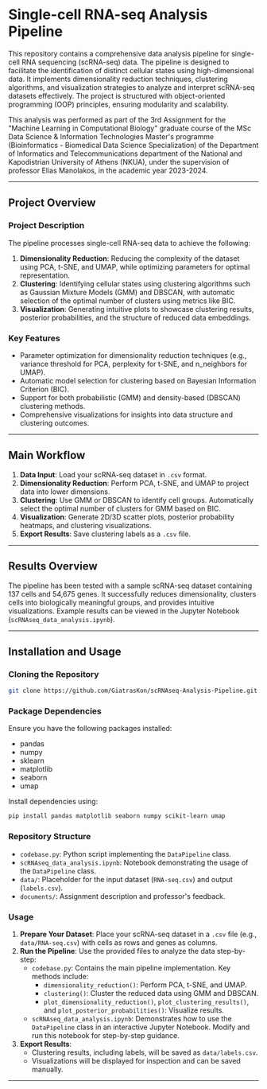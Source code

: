# Single-cell RNA-seq Analysis Pipeline

This repository contains a comprehensive data analysis pipeline for single-cell RNA sequencing (scRNA-seq) data. The pipeline is designed to facilitate the identification of distinct cellular states using high-dimensional data. It implements dimensionality reduction techniques, clustering algorithms, and visualization strategies to analyze and interpret scRNA-seq datasets effectively. The project is structured with object-oriented programming (OOP) principles, ensuring modularity and scalability.

This analysis was performed as part of the 3rd Assignment for the "Machine Learning in Computational Biology" graduate course of the MSc Data Science & Information Technologies Master's programme (Bioinformatics - Biomedical Data Science Specialization) of the Department of Informatics and Telecommunications department of the National and Kapodistrian University of Athens (NKUA), under the supervision of professor Elias Manolakos, in the academic year 2023-2024.

---

## Project Overview

### Project Description

The pipeline processes single-cell RNA-seq data to achieve the following:

1. **Dimensionality Reduction**: Reducing the complexity of the dataset using PCA, t-SNE, and UMAP, while optimizing parameters for optimal representation.
2. **Clustering**: Identifying cellular states using clustering algorithms such as Gaussian Mixture Models (GMM) and DBSCAN, with automatic selection of the optimal number of clusters using metrics like BIC.
3. **Visualization**: Generating intuitive plots to showcase clustering results, posterior probabilities, and the structure of reduced data embeddings.

### Key Features

- Parameter optimization for dimensionality reduction techniques (e.g., variance threshold for PCA, perplexity for t-SNE, and n_neighbors for UMAP).
- Automatic model selection for clustering based on Bayesian Information Criterion (BIC).
- Support for both probabilistic (GMM) and density-based (DBSCAN) clustering methods.
- Comprehensive visualizations for insights into data structure and clustering outcomes.

---

## Main Workflow

1. **Data Input**: Load your scRNA-seq dataset in `.csv` format.
2. **Dimensionality Reduction**: Perform PCA, t-SNE, and UMAP to project data into lower dimensions.
3. **Clustering**: Use GMM or DBSCAN to identify cell groups. Automatically select the optimal number of clusters for GMM based on BIC.
4. **Visualization**: Generate 2D/3D scatter plots, posterior probability heatmaps, and clustering visualizations.
5. **Export Results**: Save clustering labels as a `.csv` file.

---

## Results Overview

The pipeline has been tested with a sample scRNA-seq dataset containing 137 cells and 54,675 genes. It successfully reduces dimensionality, clusters cells into biologically meaningful groups, and provides intuitive visualizations. Example results can be viewed in the Jupyter Notebook (`scRNAseq_data_analysis.ipynb`).

---

## Installation and Usage

### Cloning the Repository

```sh
git clone https://github.com/GiatrasKon/scRNAseq-Analysis-Pipeline.git
```

### Package Dependencies

Ensure you have the following packages installed:

- pandas
- numpy
- sklearn
- matplotlib
- seaborn
- umap

Install dependencies using:

```sh
pip install pandas matplotlib seaborn numpy scikit-learn umap
```

### Repository Structure

- `codebase.py`: Python script implementing the `DataPipeline` class.
- `scRNAseq_data_analysis.ipynb`: Notebook demonstrating the usage of the `DataPipeline` class.
- `data/`: Placeholder for the input dataset (`RNA-seq.csv`) and output (`labels.csv`).
- `documents/`: Assignment description and professor's feedback.

### Usage

1. **Prepare Your Dataset**: Place your scRNA-seq dataset in a `.csv` file (e.g., `data/RNA-seq.csv`) with cells as rows and genes as columns.
2. **Run the Pipeline**: Use the provided files to analyze the data step-by-step:
    - `codebase.py`: Contains the main pipeline implementation. Key methods include:
        - `dimensionality_reduction()`: Perform PCA, t-SNE, and UMAP.
        - `clustering()`: Cluster the reduced data using GMM and DBSCAN.
        - `plot_dimensionality_reduction()`, `plot_clustering_results()`, and `plot_posterior_probabilities()`: Visualize results.
    - `scRNAseq_data_analysis.ipynb`: Demonstrates how to use the `DataPipeline` class in an interactive Jupyter Notebook. Modify and run this notebook for step-by-step guidance.
3. **Export Results**:
    - Clustering results, including labels, will be saved as `data/labels.csv`.
    - Visualizations will be displayed for inspection and can be saved manually.

---
